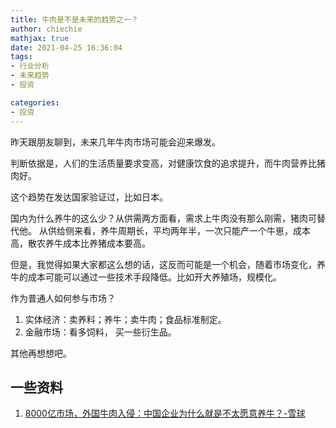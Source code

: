 ```yaml
---
title: 牛肉是不是未来的趋势之一？
author: chiechie
mathjax: true
date: 2021-04-25 16:36:04
tags: 
- 行业分析
- 未来趋势
- 投资

categories: 
- 投资
---
```


昨天跟朋友聊到，未来几年牛肉市场可能会迎来爆发。

判断依据是，人们的生活质量要求变高，对健康饮食的追求提升，而牛肉营养比猪肉好。

这个趋势在发达国家验证过，比如日本。

国内为什么养牛的这么少？从供需两方面看，需求上牛肉没有那么刚需，猪肉可替代他。
从供给侧来看，养牛周期长，平均两年半，一次只能产一个牛崽，成本高，散农养牛成本比养猪成本要高。

但是，我觉得如果大家都这么想的话，这反而可能是一个机会，随着市场变化，养牛的成本可能可以通过一些技术手段降低。比如开大养殖场，规模化。

作为普通人如何参与市场？

1. 实体经济：卖养料；养牛；卖牛肉；食品标准制定。
2. 金融市场：看多饲料， 买一些衍生品。

其他再想想吧。

## 一些资料
1. [8000亿市场，外国牛肉入侵：中国企业为什么就是不太愿意养牛？-雪球](https://xueqiu.com/2684655177/151583638)